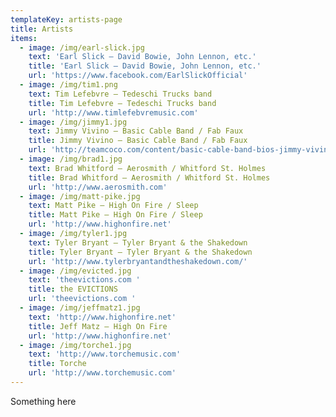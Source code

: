 ```yaml
---
templateKey: artists-page
title: Artists
items:
  - image: /img/earl-slick.jpg
    text: 'Earl Slick – David Bowie, John Lennon, etc.'
    title: 'Earl Slick – David Bowie, John Lennon, etc.'
    url: 'https://www.facebook.com/EarlSlickOfficial'
  - image: /img/tim1.png
    text: Tim Lefebvre – Tedeschi Trucks band
    title: Tim Lefebvre – Tedeschi Trucks band
    url: 'http://www.timlefebvremusic.com'
  - image: /img/jimmy1.jpg
    text: Jimmy Vivino – Basic Cable Band / Fab Faux
    title: Jimmy Vivino – Basic Cable Band / Fab Faux
    url: 'http://teamcoco.com/content/basic-cable-band-bios-jimmy-vivino'
  - image: /img/brad1.jpg
    text: Brad Whitford – Aerosmith / Whitford St. Holmes
    title: Brad Whitford – Aerosmith / Whitford St. Holmes
    url: 'http://www.aerosmith.com'
  - image: /img/matt-pike.jpg
    text: Matt Pike – High On Fire / Sleep
    title: Matt Pike – High On Fire / Sleep
    url: 'http://www.highonfire.net'
  - image: /img/tyler1.jpg
    text: Tyler Bryant – Tyler Bryant & the Shakedown
    title: Tyler Bryant – Tyler Bryant & the Shakedown
    url: 'http://www.tylerbryantandtheshakedown.com/'
  - image: /img/evicted.jpg
    text: 'theevictions.com '
    title: the EVICTIONS
    url: 'theevictions.com '
  - image: /img/jeffmatz1.jpg
    text: 'http://www.highonfire.net'
    title: Jeff Matz – High On Fire
    url: 'http://www.highonfire.net'
  - image: /img/torche1.jpg
    text: 'http://www.torchemusic.com'
    title: Torche
    url: 'http://www.torchemusic.com'
---
```

Something here
